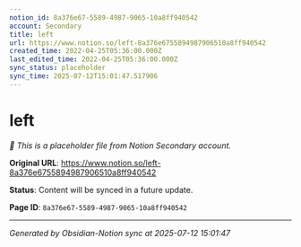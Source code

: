 ```yaml
---
notion_id: 8a376e67-5589-4987-9065-10a8ff940542
account: Secondary
title: left
url: https://www.notion.so/left-8a376e6755894987906510a8ff940542
created_time: 2022-04-25T05:36:00.000Z
last_edited_time: 2022-04-25T05:36:00.000Z
sync_status: placeholder
sync_time: 2025-07-12T15:01:47.517906
---
```


# left

*🔄 This is a placeholder file from Notion Secondary account.*

**Original URL**: https://www.notion.so/left-8a376e6755894987906510a8ff940542

**Status**: Content will be synced in a future update.

**Page ID**: `8a376e67-5589-4987-9065-10a8ff940542`

---

*Generated by Obsidian-Notion sync at 2025-07-12 15:01:47*
